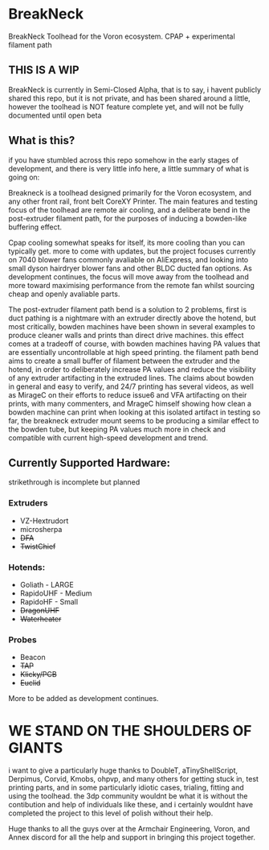 # BreakNeck
BreakNeck Toolhead for the Voron ecosystem. CPAP + experimental filament path

## THIS IS A WIP
BreakNeck is currently in Semi-Closed Alpha, that is to say, i havent publicly shared this repo, but it is not private, and has been shared around a little, however the toolhead is NOT feature complete yet, and will not be fully documented until open beta


## What is this?

if you have stumbled across this repo somehow in the early stages of development, and there is very little info here, a little summary of what is going on:

Breakneck is a toolhead designed primarily for the Voron ecosystem, and any other front rail, front belt CoreXY Printer.
The main features and testing focus of the toolhead are remote air cooling, and a deliberate bend in the post-extruder filament path, for the purposes of inducing a bowden-like buffering effect.


Cpap cooling somewhat speaks for itself, its more cooling than you can typically get. more to come with updates, but the project focuses currently on 7040 blower fans commonly avaliable on AliExpress, and looking into small dyson hairdryer blower fans and other BLDC ducted fan options. As development continues, the focus will move away from the toolhead and more toward maximising performance from the remote fan whilst sourcing cheap and openly avaliable parts.


The post-extruder filament path bend is a solution to 2 problems, first is duct pathing is a nightmare with an extruder directly above the hotend, but most critically, bowden machines have been shown in several examples to produce cleaner walls and prints than direct drive machines. this effect comes at a tradeoff of course, with bowden machines having PA values that are essentially uncontrollable at high speed printing.
the filament path bend aims to create a small buffer of filament between the extruder and the hotend, in order to deliberately increase PA values and reduce the visibility of any extruder artifacting in the extruded lines.
The claims about bowden in general and easy to verify, and 24/7 printing has several videos, as well as MirageC on their efforts to reduce issue6 and VFA artifacting on their prints, with many commenters, and MrageC himself showing how clean a bowden machine can print when looking at this isolated artifact
in testing so far, the breakneck extruder mount seems to be producing a similar effect to the bowden tube, but keeping PA values much more in check and compatible with current high-speed development and trend.



## Currently Supported Hardware:
strikethrough is incomplete but planned

### Extruders
- VZ-Hextrudort
- microsherpa
- ~~DFA~~
- ~~TwistChief~~

### Hotends:
- Goliath - LARGE
- RapidoUHF - Medium
- RapidoHF - Small
- ~~DragonUHF~~
- ~~Waterheater~~

### Probes
- Beacon
- ~~TAP~~
- ~~Klicky/PCB~~
- ~~Euclid~~

More to be added as development continues.

# WE STAND ON THE SHOULDERS OF GIANTS

i want to give a particularly huge thanks to DoubleT, aTinyShellScript, Derpimus, Corvid, Kmobs, ohpvp, and many others for getting stuck in, test printing parts, and in some particularly idiotic cases, trialing, fitting and using the toolhead. the 3dp community wouldnt be what it is without the contibution and help of individuals like these, and i certainly wouldnt have completed the project to this level of polish without their help.

Huge thanks to all the guys over at the Armchair Engineering, Voron, and Annex discord for all the help and support in bringing this project together.
